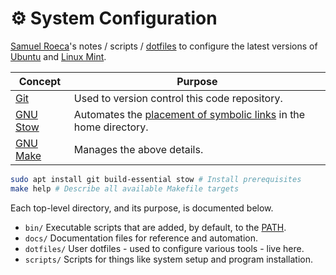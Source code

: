 # ⚙ System Configuration

[Samuel Roeca]'s notes / scripts / [dotfiles] to configure the latest versions of [Ubuntu] and [Linux Mint].

| Concept    | Purpose                                                            |
| ---------- | ------------------------------------------------------------------ |
| [Git]      | Used to version control this code repository.                      |
| [GNU Stow] | Automates the [placement of symbolic links] in the home directory. |
| [GNU Make] | Manages the above details.                                         |

```bash
sudo apt install git build-essential stow # Install prerequisites
make help # Describe all available Makefile targets
```

Each top-level directory, and its purpose, is documented below.

- `bin/` Executable scripts that are added, by default, to the [PATH].
- `docs/` Documentation files for reference and automation.
- `dotfiles/` User dotfiles - used to configure various tools - live here.
- `scripts/` Scripts for things like system setup and program installation.

[GNU Make]: https://www.gnu.org/software/make/
[GNU Stow]: https://www.gnu.org/software/stow/
[Git]: https://git-scm.com/
[Linux Mint]: https://en.wikipedia.org/wiki/Linux_Mint
[PATH]: https://en.wikipedia.org/wiki/PATH_(variable)
[Samuel Roeca]: https://samroeca.com
[Ubuntu]: https://en.wikipedia.org/wiki/Ubuntu
[dotfiles]: https://wiki.archlinux.org/index.php/Dotfiles
[placement of symbolic links]: https://alexpearce.me/2016/02/managing-dotfiles-with-stow/
